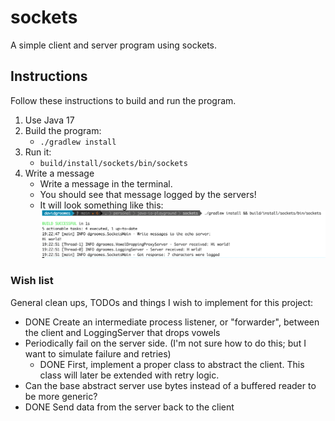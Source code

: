# sockets

A simple client and server program using sockets.

## Instructions

Follow these instructions to build and run the program.

1. Use Java 17
1. Build the program:
    * `./gradlew install`
1. Run it:
    * `build/install/sockets/bin/sockets`
1. Write a message
    * Write a message in the terminal.
    * You should see that message logged by the servers!
    * It will look something like this:
      ![screenshot.png](screenshot.png)

### Wish list

General clean ups, TODOs and things I wish to implement for this project:

* DONE Create an intermediate process listener, or "forwarder", between the client and LoggingServer that drops vowels
* Periodically fail on the server side. (I'm not sure how to do this; but I want to simulate failure and retries) 
  * DONE First, implement a proper class to abstract the client. This class will later be extended with retry logic.
* Can the base abstract server use bytes instead of a buffered reader to be more generic?
* DONE Send data from the server back to the client
